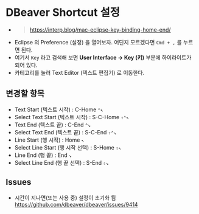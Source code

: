 # DBeaver Shortcut 설정

- > <https://interp.blog/mac-eclipse-key-binding-home-end/>
- Eclipse 의 Preference (설정) 을 열어보자. 어딘지 모르겠다면 `Cmd + ,` 를 누르면 된다.
- 여기서 `Key` 라고 검색해 보면 **User Interface -> Key (키)** 부분에 하이라이트가 되어 있다.
- 카테고리를 눌러 Text Editor (텍스트 편집기) 로 이동한다.

## 변경할 항목

- Text Start (텍스트 시작) : C-Home `⌃↖`
- Select Text Start (텍스트 시작) : S-C-Home `⇧⌃↖`
- Text End (텍스트 끝) : C-End `⌃↘`
- Select Text End (텍스트 끝) : S-C-End `⇧⌃↘`
- Line Start (행 시작) : Home `↖`
- Select Line Start (행 시작 선택) : S-Home `⇧↖`
- Line End (행 끝) : End `↘`
- Select Line End (행 끝 선택) : S-End `⇧↘`

## Issues

- 시간이 지나면(또는 사용 중) 설정이 초기화 됨 <https://github.com/dbeaver/dbeaver/issues/9414>
